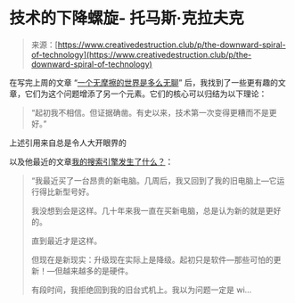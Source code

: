 <!--yml

类别：未分类

日期：2024-05-27 15:01:28

-->

# 技术的下降螺旋- 托马斯·克拉夫克

> 来源：[https://www.creativedestruction.club/p/the-downward-spiral-of-technology](https://www.creativedestruction.club/p/the-downward-spiral-of-technology)

在写完上周的文章 “[一个无摩擦的世界是多么无聊](https://www.creativedestruction.club/p/a-frictionless-world-is-boring-as)” 后，我找到了一些更有趣的文章，它们为这个问题增添了另一个元素。它们的核心可以归结为以下理论：

> “起初我不相信。但证据确凿。有史以来，技术第一次变得更糟而不是更好。”

上述引用来自总是令人大开眼界的

以及他最近的文章[我的搜索引擎发生了什么？](https://www.honest-broker.com/p/what-happened-to-my-search-engine)：

> “我最近买了一台昂贵的新电脑。几周后，我又回到了我的旧电脑上—它运行得比新型号好。
> 
> 我没想到会是这样。几十年来我一直在买新电脑，总是认为新的就是更好的。
> 
> 直到最近才是这样。
> 
> 但现在是新现实：升级现在实际上是降级。起初只是软件—那些可怕的更新！—但越来越多的是硬件。
> 
> 有段时间，我拒绝回到我的旧台式机上。我以为问题一定是 wi…
